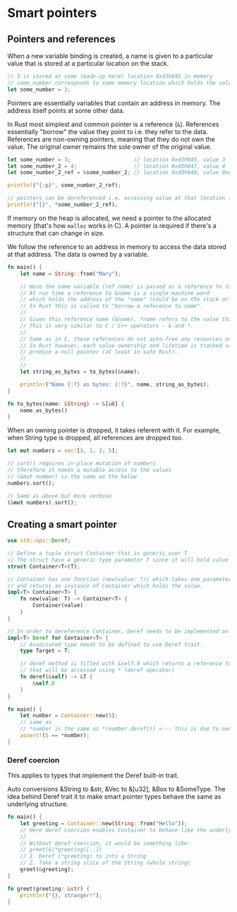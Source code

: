 # Smart pointers

## Pointers and references

When a new variable binding is created, a name is given to a particular value that is stored at a particular location on the stack. 

```rs
// 3 is stored at some (made-up here) location 0xd3h045 in memory
// some_number corresponds to some memory location which holds the value 3, and when we refer to some_number we get 3
let some_number = 3; 
```

Pointers are essentially variables that contain an address in memory. The address itself points at some other data.

In Rust most simplest and common pointer is a reference (`&`). References essentially "borrow" the value they point to i.e. they refer to the data. References are non-owning pointers, meaning that they do not own the value. The original owner remains the sole owner of the original value. 

```rs
let some_number = 3;                    // location 0xd3h045, value 3
let some_number_2 = 4;                  // location 0xd3h047, value 4
let some_number_2_ref = &some_number_2; // location 0xd3h040, value 0xd3h047 <----- value is the location in memory

println!("{:p}", some_number_2_ref);

// pointers can be dereferenced i.e. accessing value at that location in memory
println!("{}", *some_number_2_ref);
```

If memory on the heap is allocated, we need a pointer to the allocated memory (that's how `malloc` works in C). A pointer is required if there's a structure that can change in size. 

We follow the reference to an address in memory to access the data stored at that address. The data is owned by a variable. 

```rs
fn main() {
    let name = String::from("Mary");

    // Here the name variable (ref name) is passed as a reference to to_bytes function
    // At run time a reference to &name is a single machine word
    // which holds the address of the "name" (could be on the stack or heap).
    // In Rust this is called to "borrow a reference to name".
    // 
    // Given this reference name (&name), *name refers to the value that name points to.
    // This is very similar to C / C++ operators - & and *.
    //
    // Same as in C, these references do not auto-free any resources once out of scope.
    // In Rust however, each value ownership and lifetime is tracked so there's no way to 
    // produce a null pointer (at least in safe Rust).
    //
    // 
    let string_as_bytes = to_bytes(&name);

    println!("Name {:?} as bytes: {:?}", name, string_as_bytes);
}

fn to_bytes(name: &String) -> &[u8] {
    name.as_bytes()
}
```

When an owning pointer is dropped, it takes referent with it. For example, when String type is dropped, all references are dropped too. 

```rs
let mut numbers = vec![3, 1, 2, 5];

// sort() requires in-place mutation of numbers
// therefore it needs a mutable access to the values
// (&mut number) is the same as the below
numbers.sort();

// Same as above but more verbose
(&mut numbers).sort();
```

## Creating a smart pointer

```rs
use std::ops::Deref;

// Define a tuple struct Container that is generic over T
// The struct have a generic type parameter T since it will hold value of any type
struct Container<T>(T);

// Container has one function (new(value: T)) which takes one parameter of type T
// and returns an instance of Container which holds the value.
impl<T> Container<T> {
    fn new(value: T) -> Container<T> {
        Container(value)
    }
}

// In order to dereference Container, Deref needs to be implemented on Container.
impl<T> Deref for Container<T> {
    // Associated type needs to be defined to use Deref trait.
    type Target = T;

    // deref method is filled with &self.0 which returns a reference to the value
    // that will be accessed using * (deref operator)
    fn deref(&self) -> &T {
        &self.0
    }
}

fn main() {
    let number = Container::new(5);
    // same as
    // *number is the same as *(number.deref()) <--- this is due to ownership system, since ownership of T should not be taken
    assert!(5 == *number);
}
```

### Deref coercion

This applies to types that implement the Deref built-in trait. 

Auto conversions &String to &str, &Vec<u32> to &[u32], &Box<SomeType> to &SomeType. The idea behind Deref trait it to make smart pointer types behave the same as underlying structure.

```rs
fn main() {
    let greeting = Container::new(String::from("Hello"));
    // Here deref coercion enables Container to behave like the underlying type
    // 
    // Without deref coercion, it would be something like:
    // greet(&(*greeting)[..])
    // 1. Deref (*greeting) to into a String
    // 2. Take a string slice of the String (whole string)
    greet(&greeting);
}

fn greet(greeting: &str) {
    println!("{}, stranger!");
}
```




